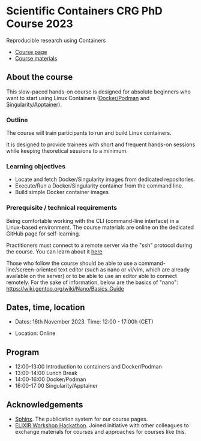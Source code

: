 # Scientific Containers CRG PhD Course 2023

Reproducible research using Containers

* [Course page](https://github.com/biocorecrg/PhD_course_containers_2023)
* [Course materials](https://biocorecrg.github.io/PhD_course_containers_2023)


## About the course

This slow-paced hands-on course is designed for absolute beginners who want to start using Linux Containers ([Docker/Podman](https://podman.io/) and [Singularity/Apptainer](https://www.apptainer.org/)).

### Outline

The course will train participants to run and build Linux containers.

It is designed to provide trainees with short and frequent hands-on sessions while keeping theoretical sessions to a minimum.


### Learning objectives

* Locate and fetch Docker/Singularity images from dedicated repositories.
* Execute/Run a Docker/Singularity container from the command line.
* Build simple Docker container images

### Prerequisite / technical requirements

Being comfortable working with the CLI (command-line interface) in a Linux-based environment.
The course materials are online on the dedicated GitHub page for self-learning.

Practitioners must connect to a remote server via the "ssh" protocol during the course. You can learn about it [here](https://www.hostinger.com/tutorials/ssh-tutorial-how-does-ssh-work)

Those who follow the course should be able to use a command-line/screen-oriented text editor (such as nano or vi/vim, which are already available on the server) or to be able to use an editor able to connect remotely. For the sake of information, below are the basics of "nano":
https://wiki.gentoo.org/wiki/Nano/Basics_Guide

## Dates, time, location

* Dates: 16th November 2023. Time: 12:00 - 17:00h (CET)

* Location: Online
## Program

* 12:00-13:00 Introduction to containers and Docker/Podman
* 13:00-14:00 Lunch Break
* 14:00-16:00 Docker/Podman
* 16:00-17:00 Singularity/Apptainer

## Acknowledgements

* [Sphinx](https://www.sphinx-doc.org/). The publication system for our course pages.
* [ELIXIR Workshop Hackathon](https://github.com/vibbits/containers-workflow-hackathon). Joined initiative with other colleagues to exchange materials for courses and approaches for courses like this.
